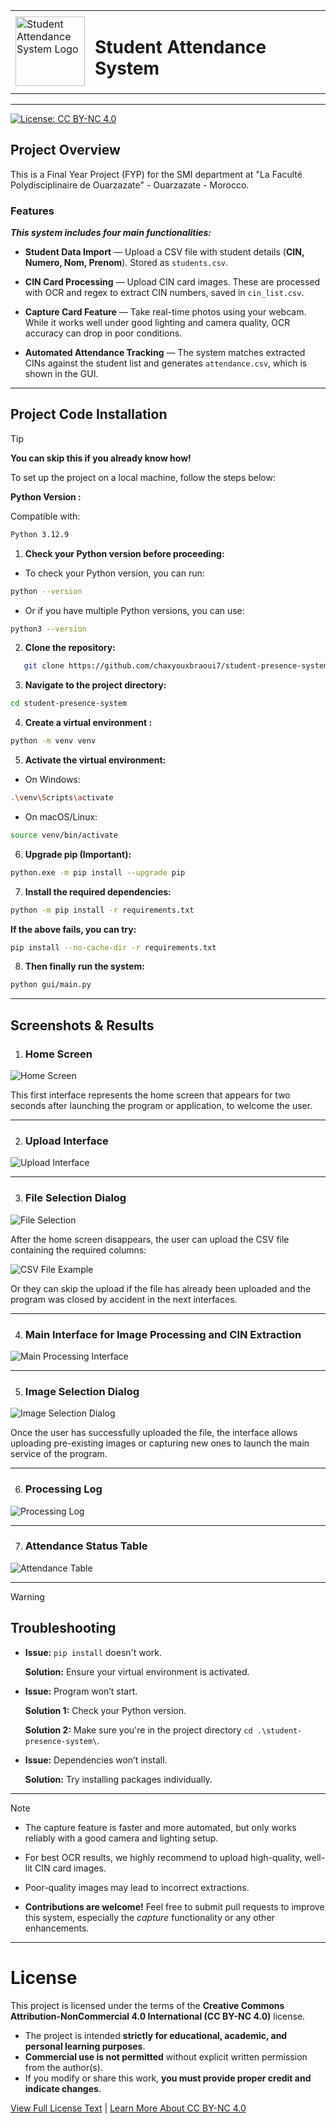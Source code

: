 <table align="center">
  <tr>
    <td><img src="gui/images&logo/logo.png" alt="Student Attendance System Logo" width="111"></td>
    <td><h1 style="font-size: 1.75em;">Student Attendance System</h1></td>
  </tr>
</table>

---

[![License: CC BY-NC 4.0](https://img.shields.io/badge/License-CC%20BY--NC%204.0-lightgrey.svg)](LICENSE)

## Project Overview

This is a Final Year Project (FYP) for the SMI department at "La Faculté Polydisciplinaire de Ouarzazate" - Ouarzazate - Morocco.

### Features

***This system includes four main functionalities:***

- **Student Data Import** — Upload a CSV file with student details (**CIN, Numero, Nom, Prenom**). Stored as `students.csv`.

- **CIN Card Processing** — Upload CIN card images. These are processed with OCR and regex to extract CIN numbers, saved in `cin_list.csv`.

- **Capture Card Feature** — Take real-time photos using your webcam. While it works well under good lighting and camera quality, OCR accuracy can drop in poor conditions.

- **Automated Attendance Tracking** — The system matches extracted CINs against the student list and generates `attendance.csv`, which is shown in the GUI.

---

## Project Code Installation

> [!TIP]
> **You can skip this if you already know how!**

To set up the project on a local machine, follow the steps below:

**Python Version :**

Compatible with:

```bash
Python 3.12.9
```

1. **Check your Python version before proceeding:**

- To check your Python version, you can run: 

```bash
python --version
```

- Or if you have multiple Python versions, you can use:

```bash
python3 --version
```

2. **Clone the repository:**

```bash
   git clone https://github.com/chaxyouxbraoui7/student-presence-system.git
```

3. **Navigate to the project directory:**

```bash
cd student-presence-system
```

4. **Create a virtual environment :**

```bash
python -m venv venv
```

5. **Activate the virtual environment:**

- On Windows:

```bash
.\venv\Scripts\activate
```

- On macOS/Linux:

```bash
source venv/bin/activate
```

6. **Upgrade pip (Important):**

```bash
python.exe -m pip install --upgrade pip
```

7. **Install the required dependencies:**

```bash
python -m pip install -r requirements.txt
```

**If the above fails, you can try:**

```bash
pip install --no-cache-dir -r requirements.txt
```

8. **Then finally run the system:**

```bash
python gui/main.py
```

---

## Screenshots & Results

1. ### Home Screen

![Home Screen](gui\images&logo\screenshots\inter1.png)

This first interface represents the home screen that appears for two seconds after launching the program or application, to welcome the user.

---

2. ### Upload Interface

![Upload Interface](gui\images&logo\screenshots\inter2.png)

---

3. ### File Selection Dialog

![File Selection](gui\images&logo\screenshots\inter3.png)

After the home screen disappears, the user can upload the CSV file containing the required columns:

![CSV File Example](gui\images&logo\screenshots\csv_file.png)

Or they can skip the upload if the file has already been uploaded and the program was closed by accident in the next interfaces.

---

4. ### Main Interface for Image Processing and CIN Extraction

![Main Processing Interface](gui\images&logo\screenshots\inter4.png)

---

5. ### Image Selection Dialog

![Image Selection Dialog](gui\images&logo\screenshots\inter5.png)

Once the user has successfully uploaded the file, the interface allows uploading pre-existing images or capturing new ones to launch the main service of the program.

---

6. ### Processing Log

![Processing Log](gui\images&logo\screenshots\inter6.png)

---

7. ### Attendance Status Table

![Attendance Table](gui\images&logo\screenshots\inter7.png)

---

> [!WARNING]
>
> ## Troubleshooting
> 
> - **Issue:** `pip install` doesn't work.
> 
>   **Solution:** Ensure your virtual environment is activated.
> 
> - **Issue:** Program won’t start.
> 
>   **Solution 1:** Check your Python version.
> 
>   **Solution 2:** Make sure you're in the project directory `cd .\student-presence-system\`.
> 
> - **Issue:** Dependencies won’t install.
> 
>   **Solution:** Try installing packages individually.

  ---

> [!NOTE]
>
> - The capture feature is faster and more automated, but only works reliably with a good camera and lighting setup.
>
> - For best OCR results, we highly recommend to upload high-quality, well-lit CIN card images.
>
> - Poor-quality images may lead to incorrect extractions.
> 
> - **Contributions are welcome!** Feel free to submit pull requests to improve this system, especially the *capture* functionality or any other enhancements.

---

# License

This project is licensed under the terms of the **Creative Commons Attribution-NonCommercial 4.0 International (CC BY-NC 4.0)** license.

- The project is intended **strictly for educational, academic, and personal learning purposes**.
- **Commercial use is not permitted** without explicit written permission from the author(s).
- If you modify or share this work, **you must provide proper credit and indicate changes**.

[View Full License Text](LICENSE) | [Learn More About CC BY-NC 4.0](https://creativecommons.org/licenses/by-nc/4.0/)